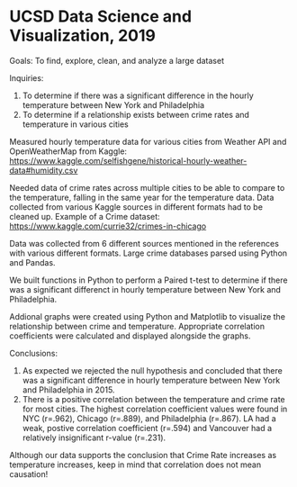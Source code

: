 # UCSD Data Science and Visualization, 2019

Goals: To find, explore, clean, and analyze a large dataset

Inquiries:
1) To determine if there was a significant difference in the hourly temperature between New York and Philadelphia
2) To determine if a relationship exists between crime rates and temperature in various cities 

Measured hourly temperature data for various cities from Weather API and OpenWeatherMap from Kaggle: https://www.kaggle.com/selfishgene/historical-hourly-weather-data#humidity.csv 

Needed data of crime rates across multiple cities to be able to compare to the temperature, falling in the same year for the temperature data. Data collected from various Kaggle sources in different formats had to be cleaned up. Example of a Crime dataset: https://www.kaggle.com/currie32/crimes-in-chicago

Data was collected from 6 different sources mentioned in the references with various different formats. Large crime databases parsed using Python and Pandas.

We built functions in Python to perform a Paired t-test to determine if there was a significant differenct in hourly temperature between New York and Philadelphia. 

Addional graphs were created using Python and Matplotlib to visualize the relationship between crime and temperature. Appropriate correlation coefficients were calculated and displayed alongside the graphs.

Conclusions:
1) As expected we rejected the null hypothesis and concluded that there was a significant difference in hourly temperature between New York and Philadelphia in 2015.
2) There is a positive correlation between the temperature and crime rate for most cities. The highest correlation coefficient values were found in NYC (r=.962), Chicago (r=.889), and Philadelphia (r=.867). LA had a weak, postive correlation coefficient (r=.594) and Vancouver had a relatively insignificant r-value (r=.231).

Although our data supports the conclusion that Crime Rate increases as temperature increases, keep in mind that correlation does not mean causation!






